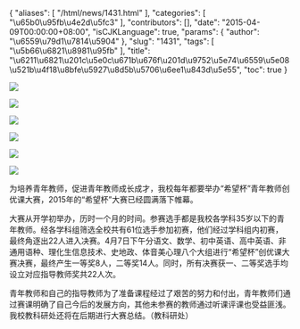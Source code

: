 {
    "aliases": [
        "/html/news/1431.html"
    ],
    "categories": [
        "\u65b0\u95fb\u4e2d\u5fc3"
    ],
    "contributors": [],
    "date": "2015-04-09T00:00:00+08:00",
    "isCJKLanguage": true,
    "params": {
        "author": "\u6559\u79d1\u7814\u5904"
    },
    "slug": "1431",
    "tags": [
        "\u5b66\u6821\u8981\u95fb"
    ],
    "title": "\u6211\u6821\u201c\u5e0c\u671b\u676f\u201d\u9752\u5e74\u6559\u5e08\u521b\u4f18\u8bfe\u5927\u8d5b\u5706\u6ee1\u843d\u5e55",
    "toc": true
}

![](https://cdn.tfls.online/mirror/full/862fbb67436d1b92aa197df1aa3a9291214b1f56.jpg)




![](https://cdn.tfls.online/mirror/full/559d76b9f234eabb27ad05c07f8d5cf08f32ddac.jpg)




![](https://cdn.tfls.online/mirror/full/e0dbb7538c724fdd49bf1ab8d45f155dca9fc851.jpg)




![](https://cdn.tfls.online/mirror/full/2a710847e38bdc692cd59d542bcfe5dc7ce75b3a.jpg)




![](https://cdn.tfls.online/mirror/full/ab4a5d76f980f00c314f6c3f3607e250a9c7448b.jpg)




![](https://cdn.tfls.online/mirror/full/8509a1e40e3eee3340e801d5832eeca8f6cbc0a8.jpg)




  





为培养青年教师，促进青年教师成长成才，我校每年都要举办“希望杯”青年教师创优课大赛，2015年的“希望杯”大赛已经圆满落下帷幕。




大赛从开学初举办，历时一个月的时间。参赛选手都是我校各学科35岁以下的青年教师。经各学科组筛选全校共有61位选手参加初赛，他们经过学科组内初赛，最终角逐出22人进入决赛。4月7日下午分语文、数学、初中英语、高中英语、非通用语种、理化生信息技术、史地政、体音美心理八个大组进行“希望杯”创优课大赛决赛，最终产生一等奖8人，二等奖14人。同时，所有决赛获一、二等奖选手均设立对应指导教师奖共22人次。




青年教师和自己的指导教师为了准备课程经过了艰苦的努力和付出，青年教师们通过赛课明确了自己今后的发展方向，其他未参赛的教师通过听课评课也受益匪浅。我校教科研处还将在后期进行大赛总结。（教科研处）




  



